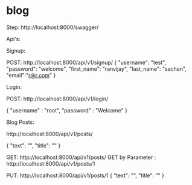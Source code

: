 # blog

Step: http://localhost:8000/swagger/

Api's: 


Signup:


POST:
http://localhost:8000/api/v1/signup/
{
    "username": "test",
    "password": "welcome",
    "first_name": "ranvijay",
    "last_name": "sachan",
    "email":"r@r.com"
}

Login: 



POST:
http://localhost:8000/api/v1/login/

{
	"username" : "root",
	"password" : "Welcome"
}


Blog Posts:

http://localhost:8000/api/v1/posts/

{
    "text": "",
    "title": ""
}

GET: http://localhost:8000/api/v1/posts/
GET by Parameter : http://localhost:8000/api/v1/posts/1

PUT: http://localhost:8000/api/v1/posts/1
{
    "text": "",
    "title": ""
}



